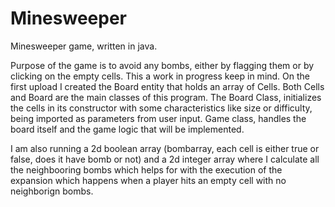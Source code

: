 # Minesweeper
Minesweeper game, written in java.

Purpose of the game is to avoid any bombs, either by flagging them or by clicking on the empty cells.
This a work in progress keep in mind.
On the first upload I created the Board entity that holds an array of Cells. Both Cells and Board are the main classes of this program.
The Board Class, initializes the cells in its constructor with some characteristics like size or difficulty, being imported as parameters from user input.
Game class, handles the board itself and the game logic that will be implemented.

I am also running a 2d boolean array (bombarray, each cell is either true or false, does it have bomb or not)  and a 2d integer array where I calculate 
all the neighbooring bombs which helps for with the execution of the expansion which happens when a player hits an empty cell with no neighborign bombs.
